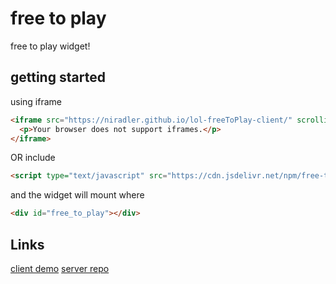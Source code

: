 
# free to play
free to play widget!

## getting started
using iframe 
```html
<iframe src="https://niradler.github.io/lol-freeToPlay-client/" scrolling="no" style=" width: 360px; height:122px;  overflow: hidden;">
  <p>Your browser does not support iframes.</p>
</iframe>
``` 
OR
include 
```html
<script type="text/javascript" src="https://cdn.jsdelivr.net/npm/free-to-play@latest/main.js"></script>
``` 
and the widget will mount where 
```html
<div id="free_to_play"></div>
``` 
## Links
[client demo](https://niradler.github.io/lol-freeToPlay-client/)
[server repo](https://github.com/niradler/lol-freeToPlay-server)
